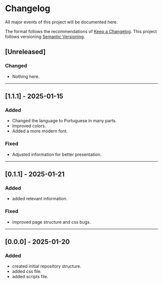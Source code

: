 # Changelog

All major events of this project will be documented here.

The format follows the recommendations of [Keep a Changelog](https://keepachangelog.com/).
This project follows versioning [Semantic Versioning](https://semver.org/).


## [Unreleased]
### Changed
- Nothing here.

---

## [1.1.1] - 2025-01-15
### Added
- Changed the language to Portuguese in many parts.
- Improved colors.
- Added a more modern font.

### Fixed
- Adjusted information for better presentation.

---

## [0.1.1] - 2025-01-21
### Added
- added relevant information.

### Fixed
- improved page structure and css bugs.

---

## [0.0.0] - 2025-01-20
### Added
- created initial repository structure.
- added css file.
- added scripts file.
